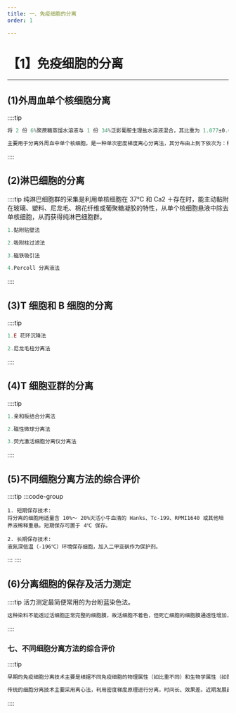 ```yaml
---
title: 一、免疫细胞的分离
order: 1

---
```


# 【1】免疫细胞的分离

<kaodian :text="'免疫学检验记忆卡'" />

<!-- ###### 第十四章 免疫细胞的分离及其表面标志检测技术

> 临床免疫学检验 -->

<beitiM/>

---

## (1)外周血单个核细胞分离

<son :text="'免疫学检验记忆卡'" text156="(1)外周血单个核细胞分离" :textOption="[['掌握','专业知识'],['掌握','专业知识'],['掌握','专业知识']]" />

::::tip

```js
将 2 份 6%聚蔗糖蒸馏水溶液与 1 份 34%泛影葡胺生理盐水溶液混合，其比重为 1.077±0.002，可作为常规的淋巴细胞分离液，即 Ficoll 分离液。

主要用于分离外周血中单个核细胞，是一种单次密度梯度离心分离法，其分布由上到下依次为：稀释的血浆层、单个核细胞层、粒细胞层和红细胞层。
```

::::

## (2)淋巴细胞的分离

<son :text="'免疫学检验记忆卡'" text157="(2)淋巴细胞的分离" :textOption="[['熟练掌握','专业知识'],['熟练掌握','专业知识'],['熟练掌握','专业知识']]" />

::::tip
纯淋巴细胞群的采集是利用单核细胞在 37℃ 和 Ca2 ＋存在时，能主动黏附在玻璃、塑料、尼龙毛、棉花纤维或葡聚糖凝胶的特性，从单个核细胞悬液中除去单核细胞，从而获得纯淋巴细胞群。

```js
1.黏附贴壁法

2.吸附柱过滤法

3.磁铁吸引法

4.Percoll 分离液法
```

::::

## (3)T 细胞和 B 细胞的分离

<son :text="'免疫学检验记忆卡'" text158="(3)T细胞和B细胞的分离" :textOption="[['了解','专业知识'],['了解','专业知识'],['掌握','专业知识']]" />

::::tip

```js
1.E 花环沉降法

2.尼龙毛柱分离法
```

::::

## (4)T 细胞亚群的分离

<son :text="'免疫学检验记忆卡'" text159="(4)T细胞亚群的分离" :textOption="[['了解','专业知识'],['了解','专业知识'],['掌握','专业知识']]" />

::::tip

```js
1.亲和板结合分离法

2.磁性微球分离法

3.荧光激活细胞分离仪分离法
```

::::

## (5)不同细胞分离方法的综合评价

<son :text="'免疫学检验记忆卡'" text160="(5)不同细胞分离方法的综合评价" :textOption="[['了解','相关专业知识'],['了解','相关专业知识'],['了解','相关专业知识']]" />

::::tip
:::code-group

```js[短期保存技术]
1. 短期保存技术:
将分离的细胞用适量含 10%～ 20%灭活小牛血清的 Hanks、Tc-199、RPMI1640 或其他培养液稀释重悬。短期保存可置于 4℃ 保存。
```

```js[长期保存技术]
2. 长期保存技术:
液氮深低温（-196℃）环境保存细胞，加入二甲亚砜作为保护剂。
```

:::
::::

## (6)分离细胞的保存及活力测定

<son :text="'免疫学检验记忆卡'" text161="(6)分离细胞的保存及活力测定" :textOption="[['掌握','专业知识'],['掌握','专业知识'],['掌握','专业知识']]" />

::::tip
活力测定最简便常用的为台盼蓝染色法。

```js
这种染料不能透过活细胞正常完整的细胞膜，故活细胞不着色，但死亡细胞的细胞膜通透性增加，可使染料通过细胞膜进入细胞内，使死细胞着色呈蓝色，通过死亡细胞与活细胞的百分比可反映细胞活力。
```

::::

### 七、不同细胞分离方法的综合评价

::::tip

```js
早期的免疫细胞分离技术主要是根据不同免疫细胞的物理属性（如比重不同）和生物学属性（如黏附力不同）进行分离，用目前的标准看，其分离的灵敏度或分辨率都不高。作为一种传统的分离手段其分离效果已被认可，如用单个核细胞进行的某些实验，一般被认为可以代表淋巴细胞，无特别需要一般并不采用分离纯化淋巴细胞的替代技术。作为富集某一类细胞的手段，传统的方法仍不失为简便和行之有效的技术，而且传统，如 Percoll 连续密度离心法仍可得到非常理想的细胞分离效果，但 Percoll 法分离流程长，手续繁多，若无特殊需要很少采用。

传统的细胞分离技术主要采用离心法，利用密度梯度原理进行分离，时间长、效果差。近期发展起来的细胞分离技术大多是基于利用细胞表面标志（抗原或受体）进行细胞分离，较早出现的技术以细胞亲和层析为代表。随后出现细胞固相包被技术，细胞淘洗技术，同时还有流式细胞仪分离技术，磁性微球分离法。这些技术的出现使细胞分离技术产生了实质性的进步。目前这类技术主要用于科研，在常规临床实验室中并未广泛应用。另外这类技术所依赖的设备和试剂价格昂贵，目前尚不能完全替代经典的细胞分离技术。
```

::::
